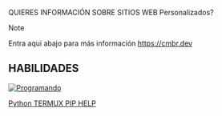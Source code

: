 QUIERES INFORMACIÓN SOBRE SITIOS WEB Personalizados?
> [!NOTE]
> Entra aqui abajo para más información
> https://cmbr.dev

## HABILIDADES

[![Programando](https://skillicons.dev/icons?i=git,github,js,html,css,astro,arch,bash,py,md,linux,netlify,npm,obsidian,tailwind,vim,visualstudio,vscode,wordpress,yarn)](https://skillicons.dev)

[Python TERMUX PIP HELP](https://wiki.termux.com/wiki/Python)
